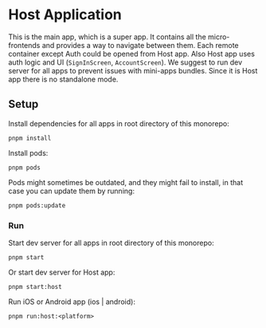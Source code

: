 # Host Application

This is the main app, which is a super app. It contains all the micro-frontends and provides a way to navigate between them. Each remote container except Auth could be opened from Host app. Also Host app uses auth logic and UI (`SignInScreen`, `AccountScreen`). We suggest to run dev server for all apps to prevent issues with mini-apps bundles. Since it is Host app there is no standalone mode.

## Setup

Install dependencies for all apps in root directory of this monorepo:

```
pnpm install
```

Install pods:

```
pnpm pods
```

Pods might sometimes be outdated, and they might fail to install, in that case you can update them by running:

```
pnpm pods:update
```

### Run

Start dev server for all apps in root directory of this monorepo:

```
pnpm start
```

Or start dev server for Host app:

```
pnpm start:host
```

Run iOS or Android app (ios | android):

```
pnpm run:host:<platform>
```
